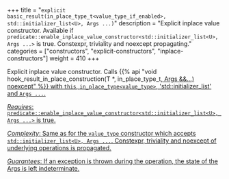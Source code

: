 +++
title = "`explicit basic_result(in_place_type_t<value_type_if_enabled>, std::initializer_list<U>, Args ...)`"
description = "Explicit inplace value constructor. Available if `predicate::enable_inplace_value_constructor<std::initializer_list<U>, Args ...>` is true. Constexpr, triviality and noexcept propagating."
categories = ["constructors", "explicit-constructors", "inplace-constructors"]
weight = 410
+++

Explicit inplace value constructor. Calls {{% api "void hook_result_in_place_construction(T *, in_place_type_t<U>, Args &&...) noexcept" %}} with `this`, `in_place_type<value_type>`, 'std::initializer_list<U>' and `Args ...`.

*Requires*: `predicate::enable_inplace_value_constructor<std::initializer_list<U>, Args ...>` is true.

*Complexity*: Same as for the `value_type` constructor which accepts `std::initializer_list<U>, Args ...`. Constexpr, triviality and noexcept of underlying operations is propagated.

*Guarantees*: If an exception is thrown during the operation, the state of the Args is left indeterminate.
